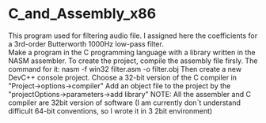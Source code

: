 # C_and_Assembly_x86
This program used for filtering audio file. I assigned here the coefficients for a 3rd-order Butterworth 1000Hz low-pass filter.  
Make a program in the C  programming language with a library written in the NASM assembler. 
To create the project, compile the assembly file firsly. The command for it:
    nasm -f win32 filter.asm -o filter.obj
Then create a new DevC++ console project. Choose a 32-bit version of the C compiler  in "Project->options->compiler"
Add an object file to the project by the "projectOptions->parameters->add library"
NOTE: All the assembler and C compiler are 32bit version of software (I am currently don`t understand difficult 
 64-bit conventions,  so I  wrote it in 3 2bit environment)  
